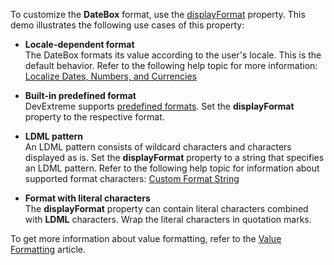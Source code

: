 To customize the **DateBox** format, use the [displayFormat](/Documentation/ApiReference/UI_Widgets/dxDateBox/Configuration/#displayFormat) property. This demo illustrates the following use cases of this property:

- **Locale-dependent format**     
The DateBox formats its value according to the user's locale. This is the default behavior. Refer to the following help topic for more information: [Localize Dates, Numbers, and Currencies](/Documentation/Guide/Common/Localization/#Localize_Dates_Numbers_and_Currencies)

- **Built-in predefined format**    
DevExtreme supports [predefined formats](/Documentation/ApiReference/Common/Object_Structures/format/#type). Set the **displayFormat** property to the respective format.    

- **LDML pattern**    
An LDML pattern consists of wildcard characters and characters displayed as is. Set the **displayFormat** property to a string that specifies an LDML pattern. Refer to the following help topic for information about supported format characters: [Custom Format String](/Documentation/Guide/Common/Value_Formatting/#Format_Widget_Values/Custom_Format_String)    

- **Format with literal characters**    
The **displayFormat** property can contain literal characters combined with **LDML** characters. Wrap the literal characters in quotation marks.

To get more information about value formatting, refer to the [Value Formatting](/Documentation/Guide/Common/Value_Formatting/) article.
